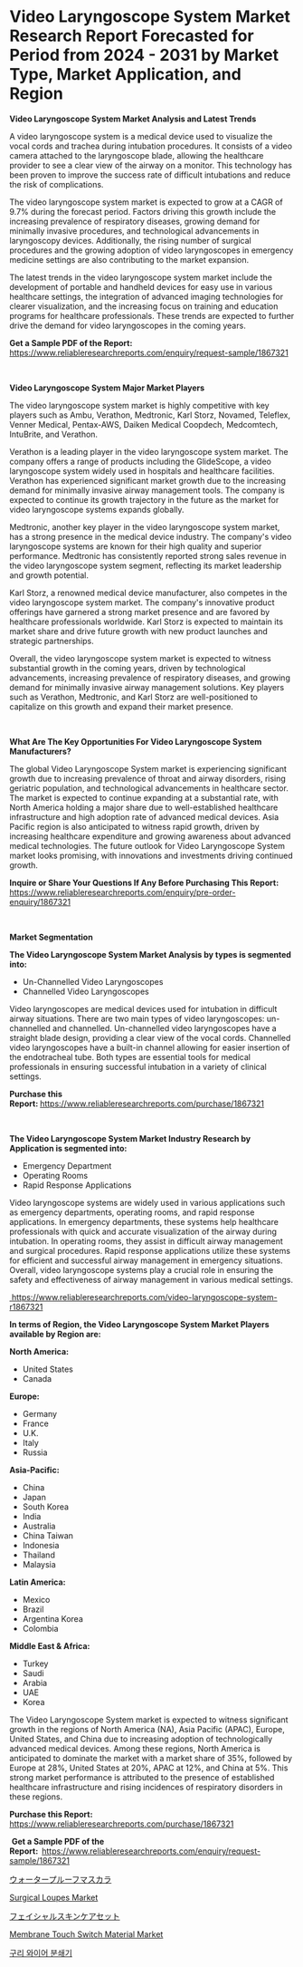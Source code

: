 <p><h1>Video Laryngoscope System Market Research Report Forecasted for Period from 2024 -  2031 by Market Type, Market Application, and Region</h1></p><p><strong>Video Laryngoscope System Market Analysis and Latest Trends</strong></p>
<p><p>A video laryngoscope system is a medical device used to visualize the vocal cords and trachea during intubation procedures. It consists of a video camera attached to the laryngoscope blade, allowing the healthcare provider to see a clear view of the airway on a monitor. This technology has been proven to improve the success rate of difficult intubations and reduce the risk of complications.</p><p>The video laryngoscope system market is expected to grow at a CAGR of 9.7% during the forecast period. Factors driving this growth include the increasing prevalence of respiratory diseases, growing demand for minimally invasive procedures, and technological advancements in laryngoscopy devices. Additionally, the rising number of surgical procedures and the growing adoption of video laryngoscopes in emergency medicine settings are also contributing to the market expansion.</p><p>The latest trends in the video laryngoscope system market include the development of portable and handheld devices for easy use in various healthcare settings, the integration of advanced imaging technologies for clearer visualization, and the increasing focus on training and education programs for healthcare professionals. These trends are expected to further drive the demand for video laryngoscopes in the coming years.</p></p>
<p><strong>Get a Sample PDF of the Report:&nbsp;</strong> <a href="https://www.reliableresearchreports.com/enquiry/request-sample/1867321">https://www.reliableresearchreports.com/enquiry/request-sample/1867321</a></p>
<p>&nbsp;</p>
<p><strong>Video Laryngoscope System Major Market Players</strong></p>
<p><p>The video laryngoscope system market is highly competitive with key players such as Ambu, Verathon, Medtronic, Karl Storz, Novamed, Teleflex, Venner Medical, Pentax-AWS, Daiken Medical Coopdech, Medcomtech, IntuBrite, and Verathon.</p><p>Verathon is a leading player in the video laryngoscope system market. The company offers a range of products including the GlideScope, a video laryngoscope system widely used in hospitals and healthcare facilities. Verathon has experienced significant market growth due to the increasing demand for minimally invasive airway management tools. The company is expected to continue its growth trajectory in the future as the market for video laryngoscope systems expands globally.</p><p>Medtronic, another key player in the video laryngoscope system market, has a strong presence in the medical device industry. The company's video laryngoscope systems are known for their high quality and superior performance. Medtronic has consistently reported strong sales revenue in the video laryngoscope system segment, reflecting its market leadership and growth potential.</p><p>Karl Storz, a renowned medical device manufacturer, also competes in the video laryngoscope system market. The company's innovative product offerings have garnered a strong market presence and are favored by healthcare professionals worldwide. Karl Storz is expected to maintain its market share and drive future growth with new product launches and strategic partnerships.</p><p>Overall, the video laryngoscope system market is expected to witness substantial growth in the coming years, driven by technological advancements, increasing prevalence of respiratory diseases, and growing demand for minimally invasive airway management solutions. Key players such as Verathon, Medtronic, and Karl Storz are well-positioned to capitalize on this growth and expand their market presence.</p></p>
<p>&nbsp;</p>
<p><strong>What Are The Key Opportunities For Video Laryngoscope System Manufacturers?</strong></p>
<p><p>The global Video Laryngoscope System market is experiencing significant growth due to increasing prevalence of throat and airway disorders, rising geriatric population, and technological advancements in healthcare sector. The market is expected to continue expanding at a substantial rate, with North America holding a major share due to well-established healthcare infrastructure and high adoption rate of advanced medical devices. Asia Pacific region is also anticipated to witness rapid growth, driven by increasing healthcare expenditure and growing awareness about advanced medical technologies. The future outlook for Video Laryngoscope System market looks promising, with innovations and investments driving continued growth.</p></p>
<p><strong>Inquire or Share Your Questions If Any Before Purchasing This Report:</strong> <a href="https://www.reliableresearchreports.com/enquiry/pre-order-enquiry/1867321">https://www.reliableresearchreports.com/enquiry/pre-order-enquiry/1867321</a></p>
<p>&nbsp;</p>
<p><strong>Market Segmentation</strong></p>
<p><strong>The Video Laryngoscope System Market Analysis by types is segmented into:</strong></p>
<p><ul><li>Un-Channelled Video Laryngoscopes</li><li>Channelled Video Laryngoscopes</li></ul></p>
<p><p>Video laryngoscopes are medical devices used for intubation in difficult airway situations. There are two main types of video laryngoscopes: un-channelled and channelled. Un-channelled video laryngoscopes have a straight blade design, providing a clear view of the vocal cords. Channelled video laryngoscopes have a built-in channel allowing for easier insertion of the endotracheal tube. Both types are essential tools for medical professionals in ensuring successful intubation in a variety of clinical settings.</p></p>
<p><strong>Purchase this Report:&nbsp;</strong><a href="https://www.reliableresearchreports.com/purchase/1867321">https://www.reliableresearchreports.com/purchase/1867321</a></p>
<p>&nbsp;</p>
<p><strong>The Video Laryngoscope System Market Industry Research by Application is segmented into:</strong></p>
<p><ul><li>Emergency Department</li><li>Operating Rooms</li><li>Rapid Response Applications</li></ul></p>
<p><p>Video laryngoscope systems are widely used in various applications such as emergency departments, operating rooms, and rapid response applications. In emergency departments, these systems help healthcare professionals with quick and accurate visualization of the airway during intubation. In operating rooms, they assist in difficult airway management and surgical procedures. Rapid response applications utilize these systems for efficient and successful airway management in emergency situations. Overall, video laryngoscope systems play a crucial role in ensuring the safety and effectiveness of airway management in various medical settings.</p></p>
<p><a href="https://www.reliableresearchreports.com/video-laryngoscope-system-r1867321">&nbsp;https://www.reliableresearchreports.com/video-laryngoscope-system-r1867321</a></p>
<p><strong>In terms of Region, the Video Laryngoscope System Market Players available by Region are:</strong></p>
<p>
    <p> <strong> North America: </strong>
        <ul>
            <li>United States</li>
            <li>Canada</li>
        </ul>
        </p> 
    <p> <strong> Europe: </strong>
        <ul>
            <li>Germany</li>
            <li>France</li>
            <li>U.K.</li>
            <li>Italy</li>
            <li>Russia</li>
        </ul>
        </p> 
    <p> <strong> Asia-Pacific: </strong>
        <ul>
            <li>China</li>
            <li>Japan</li>
            <li>South Korea</li>
            <li>India</li>
            <li>Australia</li>
            <li>China Taiwan</li>
            <li>Indonesia</li>
            <li>Thailand</li>
            <li>Malaysia</li>
        </ul>
        </p> 
    <p> <strong> Latin America: </strong>
        <ul>
            <li>Mexico</li>
            <li>Brazil</li>
            <li>Argentina Korea</li>
            <li>Colombia</li>
        </ul>
        </p> 
    <p> <strong> Middle East & Africa: </strong>
        <ul>
            <li>Turkey</li>
            <li>Saudi</li>
            <li>Arabia</li>
            <li>UAE</li>
            <li>Korea</li>
        </ul>
    </p>
    </p>
<p><p>The Video Laryngoscope System market is expected to witness significant growth in the regions of North America (NA), Asia Pacific (APAC), Europe, United States, and China due to increasing adoption of technologically advanced medical devices. Among these regions, North America is anticipated to dominate the market with a market share of 35%, followed by Europe at 28%, United States at 20%, APAC at 12%, and China at 5%. This strong market performance is attributed to the presence of established healthcare infrastructure and rising incidences of respiratory disorders in these regions.</p></p>
<p><strong>Purchase this Report: </strong><a href="https://www.reliableresearchreports.com/purchase/1867321">https://www.reliableresearchreports.com/purchase/1867321</a></p>
<p>&nbsp;<strong>Get a Sample PDF of the Report:&nbsp;&nbsp;</strong><a href="https://www.reliableresearchreports.com/enquiry/request-sample/1867321">https://www.reliableresearchreports.com/enquiry/request-sample/1867321</a></p>
<p><strong></strong></p>
<p><p><a href="https://github.com/EmoryYundt1935/Market-Research-Report-List-1/blob/main/400026249885.md">ウォータープルーフマスカラ</a></p><p><a href="https://github.com/dx0328/Market-Research-Report-List-2/blob/main/surgical-loupes-market.md">Surgical Loupes Market</a></p><p><a href="https://github.com/mcbeesbxa270/Market-Research-Report-List-2/blob/main/487613349884.md">フェイシャルスキンケアセット</a></p><p><a href="https://issuu.com/reportprime-2/docs/membrane-touch-switch-material-market-size-2030.pp">Membrane Touch Switch Material Market</a></p><p><a href="https://github.com/plelbej847484502/Market-Research-Report-List-2/blob/main/481658744896.md">구리 와이어 분쇄기</a></p></p>